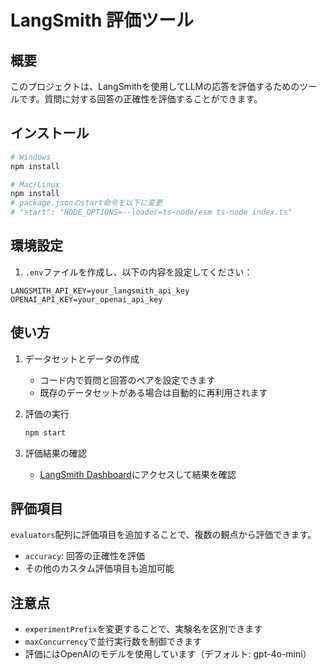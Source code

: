 # LangSmith 評価ツール
## 概要

このプロジェクトは、LangSmithを使用してLLMの応答を評価するためのツールです。質問に対する回答の正確性を評価することができます。

## インストール

```bash
# Windows
npm install

# Mac/Linux
npm install
# package.jsonのstart命令を以下に変更
# "start": "NODE_OPTIONS=--loader=ts-node/esm ts-node index.ts"
```

## 環境設定

1. `.env`ファイルを作成し、以下の内容を設定してください：

```
LANGSMITH_API_KEY=your_langsmith_api_key
OPENAI_API_KEY=your_openai_api_key
```

## 使い方

1. データセットとデータの作成
   - コード内で質問と回答のペアを設定できます
   - 既存のデータセットがある場合は自動的に再利用されます

2. 評価の実行
   ```bash
   npm start
   ```

3. 評価結果の確認
   - [LangSmith Dashboard](https://smith.langchain.com/)にアクセスして結果を確認

## 評価項目

`evaluators`配列に評価項目を追加することで、複数の観点から評価できます。

- `accuracy`: 回答の正確性を評価
- その他のカスタム評価項目も追加可能

## 注意点

- `experimentPrefix`を変更することで、実験名を区別できます
- `maxConcurrency`で並行実行数を制御できます
- 評価にはOpenAIのモデルを使用しています（デフォルト: gpt-4o-mini）